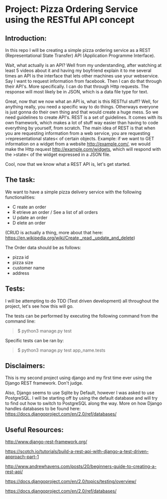 # Project: Pizza Ordering Service using the RESTful API concept

## Introduction:
In this repo I will be creating a simple pizza ordering service as a REST (Representational State Transfer) API (Application Programme Interface).

Wait, what actually is an API? Well from my understanding, after watching at least 5 videos about it and having my boyfriend explain it to me several times an API is the interface that lets other machines use your webservice. Say I want to request information from facebook. Then I can do that through their API's. More specifically. I can do that through Http requests. The response will most likely be in JSON, which is a data file type for text.

Great, now that we now what an API is, what is this RESTful stuff? Well, for anything really, you need a specific way to do things. Otherways everyone is just gonna do their own thing and that would create a huge mess. So we need guidelines to create API's. REST is a set of guidelines. It comes with its own framework, which makes a lot of stuff way easier than having to code everything by yourself, from scratch. The main idea of REST is that when you are requesting information from a web service, you are requesting >representational states< of certain objects. Example: if we want to GET information on a widget from a website http://example.com/, we would make the Http request http://example.com/widgets, which will respond with the >state< of the widget expressed in a JSON file.

Cool, now that we know what a REST API is, let's get started.

## The task:
We want to have a simple pizza delivery service with the following functionalities:

- C reate an order
- R etrieve an order / See a list of all orders
- U pdate an order
- D elete an order

(CRUD is actually a thing, more about that here: https://en.wikipedia.org/wiki/Create,_read,_update_and_delete)

The Order data should be as follows:
- pizza id
- pizza size
- customer name
- address



## Tests:
I will be attempting to do TDD (Test driven development) all throughout the project, let's see how this will go.

The tests can be performed by executing the following command from the command line:

>$ python3 manage.py test

Specific tests can be ran by:

>$ python3 manage.py test app_name.tests

## Disclaimers:

This is my second project using django and my first time ever using the Django REST framework. Don't judge.

Also, Django seems to use Sqlite by Default, however I was asked to use PostgreSQL. I will be starting off by using the default database and will try to find out how to switch to PostgreSQL along the way.
More on how Django handles databases to be found here:
https://docs.djangoproject.com/en/2.0/ref/databases/



## Useful Resources:

http://www.django-rest-framework.org/

https://scotch.io/tutorials/build-a-rest-api-with-django-a-test-driven-approach-part-1

http://www.andrewhavens.com/posts/20/beginners-guide-to-creating-a-rest-api/

https://docs.djangoproject.com/en/2.0/topics/testing/overview/

https://docs.djangoproject.com/en/2.0/ref/databases/

